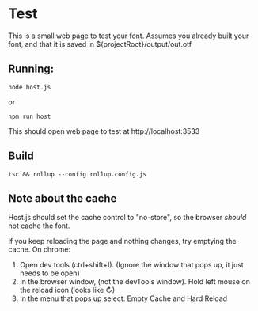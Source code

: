 # Test

This is a small web page to test your font.
Assumes you already built your font, and that it is saved in ${projectRoot}/output/out.otf

## Running:

```
node host.js
```

or 
```
npm run host

```

This should open web page to test at http://localhost:3533

## Build


```
tsc && rollup --config rollup.config.js
```

## Note about the cache

Host.js should set the cache control to "no-store", so the browser
*should* not cache the font.

If you keep reloading the page and nothing changes, try emptying the cache.
On chrome:

1.  Open dev tools (ctrl+shift+I). (Ignore the window that pops up, it just needs to be open)
2.  In the browser window, (not the devTools window). Hold left mouse on the reload icon (looks like ↻)
3.  In the menu that pops up select: Empty Cache and Hard Reload
